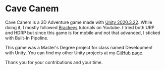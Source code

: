 # Cave Canem

Cave Canem is a 3D Adventure game made with [Unity 2020.3.22](https://unity3d.com/unity/whats-new/2020.3.22). 
While doing it, I mostly followed [Brackeys](https://www.youtube.com/c/Brackeys) tutorials on Youtube.
I tried both URP and HDRP but since this game is for mobile and not that advanced, I sticked with Built-In Pipeline.

This game was a Master's Degree project for class named Development with Unity.
You can find my other Unity projects at my [GitHub page](https://github.com/ozaneski13).

Thank you for your contributions and your time.
